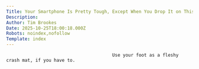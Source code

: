 ```yaml
---
Title: Your Smartphone Is Pretty Tough, Except When You Drop It on This
Description: 
Author: Tim Brookes
Date: 2025-10-25T18:00:18.000Z
Robots: noindex,nofollow
Template: index
---
```


                                            Use your foot as a fleshy crash mat, if you have to.
                                        